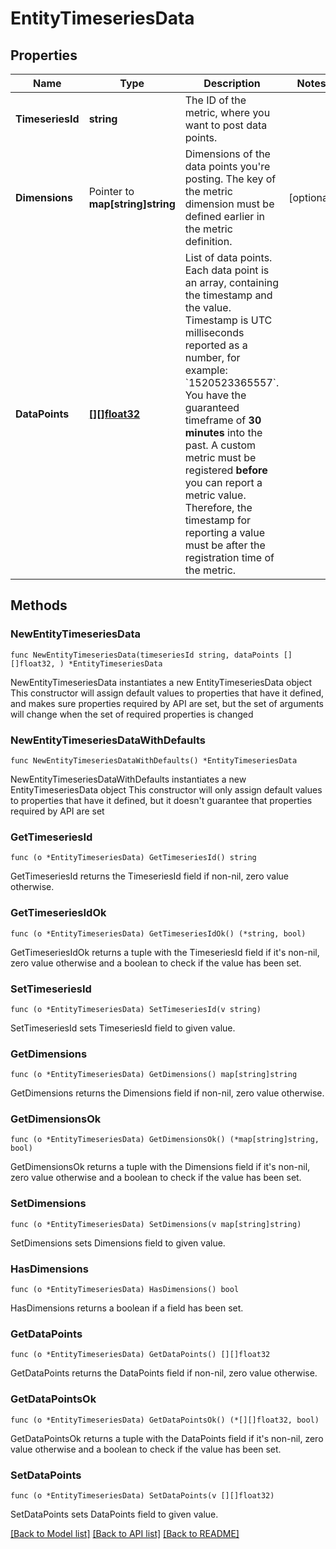 # EntityTimeseriesData

## Properties

Name | Type | Description | Notes
------------ | ------------- | ------------- | -------------
**TimeseriesId** | **string** | The ID of the metric, where you want to post data points. | 
**Dimensions** | Pointer to **map[string]string** | Dimensions of the data points you&#39;re posting.   The key of the metric dimension must be defined earlier in the metric definition. | [optional] 
**DataPoints** | [**[][]float32**](array.md) | List of data points.   Each data point is an array, containing the timestamp and the value.   Timestamp is UTC milliseconds reported as a number, for example: &#x60;1520523365557&#x60;.   You have the guaranteed timeframe of **30 minutes** into the past.   A custom metric must be registered **before** you can report a metric value. Therefore, the timestamp for reporting a value must be after the registration time of the metric. | 

## Methods

### NewEntityTimeseriesData

`func NewEntityTimeseriesData(timeseriesId string, dataPoints [][]float32, ) *EntityTimeseriesData`

NewEntityTimeseriesData instantiates a new EntityTimeseriesData object
This constructor will assign default values to properties that have it defined,
and makes sure properties required by API are set, but the set of arguments
will change when the set of required properties is changed

### NewEntityTimeseriesDataWithDefaults

`func NewEntityTimeseriesDataWithDefaults() *EntityTimeseriesData`

NewEntityTimeseriesDataWithDefaults instantiates a new EntityTimeseriesData object
This constructor will only assign default values to properties that have it defined,
but it doesn't guarantee that properties required by API are set

### GetTimeseriesId

`func (o *EntityTimeseriesData) GetTimeseriesId() string`

GetTimeseriesId returns the TimeseriesId field if non-nil, zero value otherwise.

### GetTimeseriesIdOk

`func (o *EntityTimeseriesData) GetTimeseriesIdOk() (*string, bool)`

GetTimeseriesIdOk returns a tuple with the TimeseriesId field if it's non-nil, zero value otherwise
and a boolean to check if the value has been set.

### SetTimeseriesId

`func (o *EntityTimeseriesData) SetTimeseriesId(v string)`

SetTimeseriesId sets TimeseriesId field to given value.


### GetDimensions

`func (o *EntityTimeseriesData) GetDimensions() map[string]string`

GetDimensions returns the Dimensions field if non-nil, zero value otherwise.

### GetDimensionsOk

`func (o *EntityTimeseriesData) GetDimensionsOk() (*map[string]string, bool)`

GetDimensionsOk returns a tuple with the Dimensions field if it's non-nil, zero value otherwise
and a boolean to check if the value has been set.

### SetDimensions

`func (o *EntityTimeseriesData) SetDimensions(v map[string]string)`

SetDimensions sets Dimensions field to given value.

### HasDimensions

`func (o *EntityTimeseriesData) HasDimensions() bool`

HasDimensions returns a boolean if a field has been set.

### GetDataPoints

`func (o *EntityTimeseriesData) GetDataPoints() [][]float32`

GetDataPoints returns the DataPoints field if non-nil, zero value otherwise.

### GetDataPointsOk

`func (o *EntityTimeseriesData) GetDataPointsOk() (*[][]float32, bool)`

GetDataPointsOk returns a tuple with the DataPoints field if it's non-nil, zero value otherwise
and a boolean to check if the value has been set.

### SetDataPoints

`func (o *EntityTimeseriesData) SetDataPoints(v [][]float32)`

SetDataPoints sets DataPoints field to given value.



[[Back to Model list]](../README.md#documentation-for-models) [[Back to API list]](../README.md#documentation-for-api-endpoints) [[Back to README]](../README.md)


